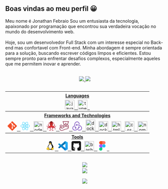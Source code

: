 

<!--
**JRaamos/JRaamos** is a ✨ _special_ ✨ repository because its `README.md` (this file) appears on your GitHub profile.


-->
## Boas vindas ao meu perfil 😀

Meu nome é Jonathan Febraio Sou um entusiasta da tecnologia, apaixonado por programação que encontrou sua verdadeira vocação no mundo do desenvolvimento web.
<br>
<br>
Hoje, sou um desenvolvedor Full Stack com um interesse especial no Back-end mas confortavel com Front-end. Minha abordagem é sempre orientada para a solução, buscando escrever códigos limpos e eficientes. Estou sempre pronto para enfrentar desafios complexos, especialmente aqueles que me permitem inovar e aprender.

<br>

<!-- GITHUB STATUS -->
 
<div align="center">
  <a href="https://github.com/JRaamos?tab=repositories">
 <img height="175em" src="https://github-readme-stats.vercel.app/api?username=JRaamos&show_icons=true&theme=chartreuse-dark&include_all_commits=true&count_private=true"/>
  <img height="175em" src="[https://github-readme-stats.vercel.app/api/top-langs/?username=JRaamos&layout=compact&langs_count=7&theme=chartreuse-dark](https://github-readme-stats.vercel.app/api/top-langs/?username=JRaamos&layout=compact&langs_count=7&theme=chartreuse-dark)"/> 

</div>


  
##
<div id='lojc' align="center">
<p align="center">
  <table>
    <tr>
      <th>Languages</th>
    </tr>
    <tr>
      <td align="center">
        <img title="javascript" src="https://user-images.githubusercontent.com/25181517/117447155-6a868a00-af3d-11eb-9cfe-245df15c9f3f.png" width="30" height="30"/>&nbsp;&nbsp;
        <img title="typescript" src="https://user-images.githubusercontent.com/25181517/183890598-19a0ac2d-e88a-4005-a8df-1ee36782fde1.png" width="30" height="30"/>&nbsp;&nbsp;
      </td>
    </tr>
    <tr>
      <th>Frameworks and Technologies</th>
    </tr>
    <tr>
      <td align="center">
        <img title="git" src="https://github.com/devicons/devicon/blob/master/icons/git/git-original.svg" width="30" height="30"/>&nbsp;&nbsp;
        <img title="react" src="https://github.com/devicons/devicon/blob/1119b9f84c0290e0f0b38982099a2bd027a48bf1/icons/react/react-original.svg" width="30" height="30"/>&nbsp;&nbsp;
        <img title="nodejs" src="https://cdn.jsdelivr.net/gh/devicons/devicon/icons/nodejs/nodejs-plain.svg" width="30" height="30"/>&nbsp;&nbsp;
        <img title="react testing library" src="images/testing-library.svg" width="30" height="30"/>&nbsp;&nbsp; <!-- Substitua YOUR_IMAGE_PATH pelo caminho correto -->
        <img title="jest" src="https://github.com/devicons/devicon/blob/master/icons/jest/jest-plain.svg" width="30" height="30"/>&nbsp;&nbsp;
        <img title="redux" src="https://github.com/devicons/devicon/blob/1119b9f84c0290e0f0b38982099a2bd027a48bf1/icons/redux/redux-original.svg" width="30" height="30"/>&nbsp;&nbsp;
        <img title="docker" src="https://img.icons8.com/color/344/docker.png" width="30" height="35"/>&nbsp;&nbsp;
        <img title="docker compose" src="https://www.seekpng.com/png/full/525-5256723_docker-compose-logo.png" width="30" height="30"/>&nbsp;&nbsp;
        <img title="html" src="https://hotmart.s3.amazonaws.com/product_pictures/4e16e7cd-a632-41f0-9c6e-779493bd62e9/HTML5_logo_and_wordmarksvg.png" width="30" height="30"/>&nbsp;&nbsp;
        <img title="css" src="https://apexensino.com.br/wp-content/uploads/2017/11/css.png" width="30" height="30"/>&nbsp;&nbsp; <!-- Substitua YOUR_IMAGE_PATH pelo caminho correto -->
        <img title="npm" src="https://pipedream.com/s.v0/app_XywhLL/logo/orig" width="30" height="30"/>
      </td>
    </tr>
    <tr>
      <th>Tools</th>
    </tr>
    <tr>
      <td align="center">
        <img title="linux" src="https://github.com/devicons/devicon/blob/master/icons/linux/linux-original.svg" width="30" height="30"/>&nbsp;&nbsp;
        <img title="vscode" src="https://github.com/devicons/devicon/blob/master/icons/vscode/vscode-original.svg" width="30" height="30"/>&nbsp;&nbsp;
        <img title="github" src="https://github.com/albertoflorence/albertoflorence/blob/main/images/github.svg" width="30" height="30"/>&nbsp;&nbsp;
        <img title="bash" src="https://img.icons8.com/color/344/bash.png" width="30" height="30"/>&nbsp;&nbsp;
        <img title="figma" src="https://github.com/devicons/devicon/blob/master/icons/figma/figma-original.svg" width="30" height="30"/>&nbsp;&nbsp;
      </td>
    </tr>
  </table>
</p>

  ##
  
 
 <!-- REDES SOCIAIS -->
<div align="center">
  
  <a href="https://www.linkedin.com/in/jonathan-febraio-dev/" target="_blank"><img src="https://img.shields.io/badge/-LinkedIn-%230077B5?style=for-the-badge&logo=linkedin&logoColor=white" target="_blank"></a>  
   <a href="mailto:jhonyramos46@gmail.com" target="_blank"><img src="https://play-lh.googleusercontent.com/D1Dz2BjPYev_oyksKXsdtAS66a_2Ql-sklpzTnwR9lqnDG_P5lAJEtfR70FudJ0XMA=s48-rw" style='width: 28px' target="_blank"></a>  
  
  ![](https://visitor-badge.glitch.me/badge?page_id=JRaamos)
</div>
